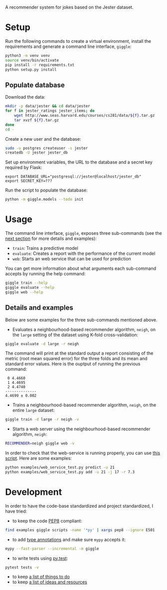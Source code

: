 A recommender system for jokes based on the Jester dataset.

# Setup

Run the following commands to create a virtual environment, install the requirements and generate a command line interface, `giggle`:

```bash
python3 -m venv venv
source venv/bin/activate
pip install -r requirements.txt
python setup.py install
```

## Populate database

Download the data:

```bash
mkdir -p data/jester && cd data/jester
for f in jester_ratings jester_items; do
    wget http://www.seas.harvard.edu/courses/cs281/data/${f}.tar.gz
    tar xvzf ${f}.tar.gz
done
cd -
```

Create a new user and the database:

```bash
sudo -u postgres createuser -s jester
createdb -U jester jester_db
```

Set up environment variables, the URL to the database and a secret key required by Flask:

```
export DATABASE_URL="postgresql://jester@localhost/jester_db"
export SECRET_KEY=???
```

Run the script to populate the database:

```bash
python -m giggle.models --todo init
```

# Usage

The command line interface, `giggle`, exposes three sub-commands (see the [next section](#details-and-examples) for more details and examples):

* `train`: Trains a predictive model
* `evaluate`: Creates a report with the performance of the current model
* `web`: Starts an web service that can be used for prediction

You can get more information about what arguments each sub-command accepts by running the help command:

```bash
giggle train --help
giggle evaluate --help
giggle web --help
```

## Details and examples

Below are some examples for the three sub-commands mentioned above.

* Evaluates a neighbourhood-based recommender algorithm, `neigh`, on the `large` setting of the dataset using K-fold cross-validation:

```bash
giggle evaluate -d large -r neigh
```

The command will print at the standard output a report consisting of the metric (root mean squared error) for the three folds and its mean and standard error values. Here is the ouptput of running the previous command:

```
 0 4.4660
 1 4.4695
 2 4.4740
--------------
4.4699 ± 0.002
```

* Trains a neighbourhood-based recommender algorithm, `neigh`, on the entire `large` dataset:

```bash
giggle train -d large -r neigh -v
```

* Starts a web server using the neighbourhood-based recommender algorithm, `neigh`:

```bash
RECOMMENDER=neigh giggle web -v
```

In order to check that the web-service is running properly, you can use [this script](../blob/master/examples/web_service_test.py). Here are some examples:

```bash
python examples/web_service_test.py predict -u 21
python examples/web_service_test.py add -u 21 -j 17 -r 7.3
```

# Development

In order to have the code-base standardized and project standardized, I have tried:

* to keep the code [PEP8](ihttps://www.python.org/dev/peps/pep-0008/) compliant:

```bash
find examples giggle scripts -name '*py' | xargs pep8 --ignore E501
```

* to add [type annotations](https://docs.python.org/3/library/typing.html) and make sure `mypy` accepts it:

```bash
mypy --fast-parser --incremental -m giggle
```

* to write tests using [py.test](http://doc.pytest.org/en/latest/):

```bash
pytest tests -v
```

* to keep [a list of things to do](../blob/master/TODO.md)
* to keep [a list of ideas and resources](../blob/master/IDEAS.md)
